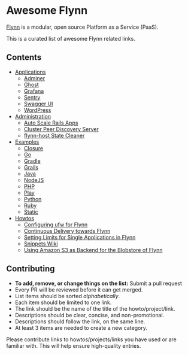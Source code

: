 Awesome Flynn
=============

[Flynn](http://flynn.io/) is a modular, open source Platform as a Service (PaaS).

This is a curated list of awesome Flynn related links.

## Contents

- [Applications](#applications)
	- [Adminer](https://github.com/philiplb/adminer-on-flynn)
	- [Ghost](https://github.com/flynn-examples/ghost-on-flynn)
	- [Grafana](https://github.com/philiplb/flynn-grafana)
	- [Sentry](https://github.com/flynn-examples/sentry-on-flynn)
	- [Swagger UI](https://github.com/philiplb/swagger-ui-on-flynn)
	- [WordPress](https://github.com/zomnium/flynn-wp)
- [Administration](#administration)
	- [Auto Scale Rails Apps](https://github.com/WriteCodeEveryday/flynn_auto_scale)
	- [Cluster Peer Discovery Server](https://github.com/flynn/flynn-discovery)
	- [flynn-host State Cleaner](https://gist.github.com/lmars/cfb46fe104d1c17be8f22acf41c907e9)
- [Examples](#examples)
	- [Closure](https://github.com/flynn-examples/clojure-flynn-example) 
	- [Go](https://github.com/flynn-examples/go-flynn-example)
	- [Gradle](https://github.com/flynn-examples/gradle-flynn-example)
	- [Grails](https://github.com/flynn-examples/grails-flynn-example)
	- [Java](https://github.com/flynn-examples/java-flynn-example)
	- [NodeJS](https://github.com/flynn-examples/nodejs-flynn-example)
	- [PHP](https://github.com/flynn-examples/php-flynn-example)
	- [Play](https://github.com/flynn-examples/play-flynn-example)
	- [Python](https://github.com/flynn-examples/python-flynn-example)
	- [Ruby](https://github.com/flynn-examples/ruby-flynn-example)
	- [Static](https://github.com/flynn-examples/static-flynn-example)
- [Howtos](#howtos)
	- [Configuring ufw for Flynn](https://philiplb.de/flynn/2016/04/19/flynn-ufw/)
	- [Continuous Delivery towards Flynn](https://philiplb.de/flynn/2016/10/04/flynn-cd/)
	- [Setting Limits for Single Applications in Flynn](https://philiplb.de/flynn/2016/12/13/flynn-limits/)
	- [Snippets Wiki](http://wiki.leaky.org/Flynn)
	- [Using Amazon S3 as Backend for the Blobstore of Flynn](https://philiplb.de/flynn/2016/06/26/flynn-s3-blobstore/)

## Contributing

- **To add, remove, or change things on the list:** Submit a pull request
- Every PR will be reviewed before it can get merged.
- List items should be sorted *alphabetically*.
- Each item should be limited to one link.
- The link should be the name of the title of the howto/project/link.
- Descriptions should be clear, concise, and non-promotional.
- Descriptions should follow the link, on the same line.
- At least 3 items are needed to create a new category.

Please contribute links to howtos/projects/links you have used or are familiar with. This will help ensure high-quality entries.
